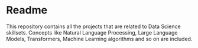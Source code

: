 # Readme
This repository contains all the projects that are related to Data Science skillsets. Concepts like Natural Language Processing, Large Language Models, Transformers, Machine Learning algorithms and so on are included.

